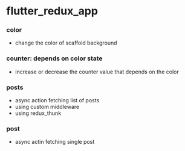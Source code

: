 # flutter_redux_app

### color
  - change the color of scaffold background
### counter: depends on color state
  - increase or decrease the counter value that depends on the color
### posts
  - async action fetching list of posts
  - using custom middleware
  - using redux_thunk
### post
  - async actin fetching single post
